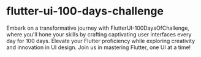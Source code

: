 # flutter-ui-100-days-challenge
Embark on a transformative journey with FlutterUI-100DaysOfChallenge, where you'll hone your skills by crafting captivating user interfaces every day for 100 days. Elevate your Flutter proficiency while exploring creativity and innovation in UI design. Join us in mastering Flutter, one UI at a time!
